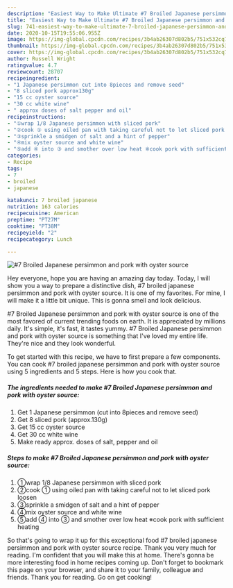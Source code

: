 ```yaml
---
description: "Easiest Way to Make Ultimate #7 Broiled Japanese persimmon and pork with oyster source"
title: "Easiest Way to Make Ultimate #7 Broiled Japanese persimmon and pork with oyster source"
slug: 741-easiest-way-to-make-ultimate-7-broiled-japanese-persimmon-and-pork-with-oyster-source
date: 2020-10-15T19:55:06.955Z
image: https://img-global.cpcdn.com/recipes/3b4ab26307d802b5/751x532cq70/7-broiled-japanese-persimmon-and-pork-with-oyster-source-recipe-main-photo.jpg
thumbnail: https://img-global.cpcdn.com/recipes/3b4ab26307d802b5/751x532cq70/7-broiled-japanese-persimmon-and-pork-with-oyster-source-recipe-main-photo.jpg
cover: https://img-global.cpcdn.com/recipes/3b4ab26307d802b5/751x532cq70/7-broiled-japanese-persimmon-and-pork-with-oyster-source-recipe-main-photo.jpg
author: Russell Wright
ratingvalue: 4.7
reviewcount: 28707
recipeingredient:
- "1 Japanese persimmon cut into 8pieces and remove seed"
- "8 sliced pork approx130g"
- "15 cc oyster source"
- "30 cc white wine"
- " approx doses of salt pepper and oil"
recipeinstructions:
- "①wrap 1/8 Japanese persimmon with sliced pork"
- "②cook ① using oiled pan with taking careful not to let sliced pork loosen"
- "③sprinkle a smidgen of salt and a hint of pepper"
- "④mix oyster source and white wine"
- "⑤add ④ into ③ and smother over low heat ※cook pork with sufficient heating"
categories:
- Recipe
tags:
- 7
- broiled
- japanese

katakunci: 7 broiled japanese 
nutrition: 163 calories
recipecuisine: American
preptime: "PT27M"
cooktime: "PT38M"
recipeyield: "2"
recipecategory: Lunch

---
```



![#7 Broiled Japanese persimmon and pork with oyster source](https://img-global.cpcdn.com/recipes/3b4ab26307d802b5/751x532cq70/7-broiled-japanese-persimmon-and-pork-with-oyster-source-recipe-main-photo.jpg)

Hey everyone, hope you are having an amazing day today. Today, I will show you a way to prepare a distinctive dish, #7 broiled japanese persimmon and pork with oyster source. It is one of my favorites. For mine, I will make it a little bit unique. This is gonna smell and look delicious.

#7 Broiled Japanese persimmon and pork with oyster source is one of the most favored of current trending foods on earth. It is appreciated by millions daily. It's simple, it's fast, it tastes yummy. #7 Broiled Japanese persimmon and pork with oyster source is something that I've loved my entire life. They're nice and they look wonderful.




To get started with this recipe, we have to first prepare a few components. You can cook #7 broiled japanese persimmon and pork with oyster source using 5 ingredients and 5 steps. Here is how you cook that.

<!--inarticleads1-->

##### The ingredients needed to make #7 Broiled Japanese persimmon and pork with oyster source:

1. Get 1 Japanese persimmon (cut into 8pieces and remove seed)
1. Get 8 sliced pork (approx.130g)
1. Get 15 cc oyster source
1. Get 30 cc white wine
1. Make ready  approx. doses of salt, pepper and oil




<!--inarticleads2-->

##### Steps to make #7 Broiled Japanese persimmon and pork with oyster source:

1. ①wrap 1/8 Japanese persimmon with sliced pork
1. ②cook ① using oiled pan with taking careful not to let sliced pork loosen
1. ③sprinkle a smidgen of salt and a hint of pepper
1. ④mix oyster source and white wine
1. ⑤add ④ into ③ and smother over low heat ※cook pork with sufficient heating




So that's going to wrap it up for this exceptional food #7 broiled japanese persimmon and pork with oyster source recipe. Thank you very much for reading. I'm confident that you will make this at home. There's gonna be more interesting food in home recipes coming up. Don't forget to bookmark this page on your browser, and share it to your family, colleague and friends. Thank you for reading. Go on get cooking!
